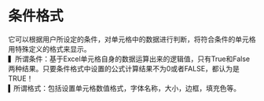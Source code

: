 # 条件格式 #
它可以根据用户所设定的条件，对单元格中的数据进行判断，将符合条件的单元格用特殊定义的格式来显示。  
▍所谓条件：基于Excel单元格自身的数据运算出来的逻辑值，只有True和False两种结果。只要条件格式中设置的公式计算结果不为0或者FALSE，都认为是TRUE！  
▍所谓格式：包括设置单元格数值格式，字体名称，大小，边框，填充色等。
